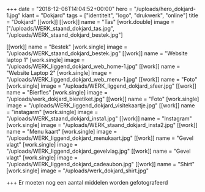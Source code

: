 +++
date = "2018-12-06T14:04:52+00:00"
hero = "/uploads/hero_dokjard-1.jpg"
klant = "Dokjard"
tags = ["identiteit", "logo", "drukwerk", "online"]
title = "Dokjard"
[[work]]
[[work]]
name = "Tas"
[work.double]
image = ["/uploads/WERK_staand_dokjard_tas.jpg", "/uploads/WERK_staand_dokjard_bestek.jpg"]

[[work]]
name = "Bestek"
[work.single]
image = "/uploads/WERK_staand_dokjard_bestek.jpg"
[[work]]
name = "Website laptop 1"
[work.single]
image = "/uploads/WERK_liggend_dokjard_web_home-1.jpg"
[[work]]
name = "Website Laptop 2"
[work.single]
image = "/uploads/WERK_liggend_dokjard_web_menu-1.jpg"
[[work]]
name = "Foto"
[work.single]
image = "/uploads/WERK_liggend_dokjard_sfeer.jpg"
[[work]]
name = "Bierfles"
[work.single]
image = "/uploads/werk_dokjard_bieretiket.jpg"
[[work]]
name = "Foto"
[work.single]
image = "/uploads/WERK_liggend_dokjard_visitekaartje.jpg"
[[work]]
name = "instagarm"
[work.single]
image = "/uploads/WERK_staand_dokjard_insta1.jpg"
[[work]]
name = "Instagram"
[work.single]
image = "/uploads/WERK_staand_dokjard_insta2.jpg"
[[work]]
name = "Menu kaart"
[work.single]
image = "/uploads/WERK_liggend_dokjard_menukaart.jpg"
[[work]]
name = "Gevel vlagt"
[work.single]
image = "/uploads/WERK_liggend_dokjard_gevelvlag.jpg"
[[work]]
name = "Gevel vlagt"
[work.single]
image = "/uploads/WERK_liggend_dokjard_cadeaubon.jpg"
[[work]]
name = "Shirt"
[work.single]
image = "/uploads/werk_dokjard_shirt.jpg"

+++
Er moeten nog een aantal middelen worden gefotografeerd